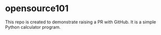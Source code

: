 # opensource101
This repo is created to demonstrate raising a PR with GitHub. It is a simple Python calculator program.
